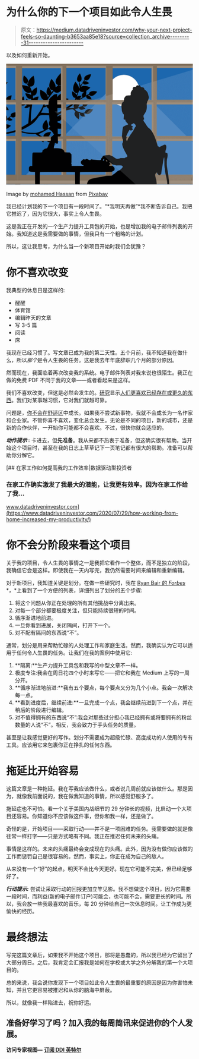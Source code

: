 # 为什么你的下一个项目如此令人生畏

> 原文：<https://medium.datadriveninvestor.com/why-your-next-project-feels-so-daunting-b3653aa85e18?source=collection_archive---------31----------------------->

以及如何重新开始。

![](img/1680edf7e6d3474f67aaff80cbc1ca96.png)

Image by [mohamed Hassan](https://pixabay.com/users/mohamed_hassan-5229782/?utm_source=link-attribution&utm_medium=referral&utm_campaign=image&utm_content=4541685) from [Pixabay](https://pixabay.com/?utm_source=link-attribution&utm_medium=referral&utm_campaign=image&utm_content=4541685)

我已经计划我的下一个项目有一段时间了。“*我明天再做”*我不断告诉自己。我把它推迟了，因为它很大，事实上令人生畏。

这是我正在开发的一个生产力提升工具包的开始，也是增加我的电子邮件列表的开始。我知道这是我需要做的事情，但我只有一个粗略的计划。

所以，这让我思考，为什么当一个新项目开始时我们会犹豫？

# 你不喜欢改变

我典型的休息日是这样的:

*   醒醒
*   体育馆
*   编辑昨天的文章
*   写 3-5 篇
*   阅读
*   床

我现在已经习惯了。写文章已成为我的第二天性。五个月前，我不知道我在做什么，所以*那个*是令人生畏的任务。这是我去年年底辞职几个月的部分原因。

然而现在，我面临着再次改变我的系统。电子邮件列表对我来说也很陌生。我正在做的免费 PDF 不同于我的文章——或者看起来是这样。

我们不喜欢改变，但这是必然会发生的。[研究](http://www.sciencedirect.com/science?_ob=ArticleURL&_udi=B6WJB-50JPNF6-7&_user=10&_coverDate=11%2F30%2F2010&_rdoc=1&_fmt=high&_orig=search&_origin=search&_sort=d&_docanchor=&view=c&_acct=C000050221&_version=1&_urlVersion=0&_userid=10&md5=318c435c0a08f401796072e89692da17&searchtype=a)显示[人们更喜欢已经存在或更久的东西](https://www.huffpost.com/entry/why-we-dont-like-change_b_1072702?guccounter=1&guce_referrer=aHR0cHM6Ly93d3cuZ29vZ2xlLmNvbS8&guce_referrer_sig=AQAAAEviJ1d5dtrzaGb-cQNUP7oxg6DmpoqYobgrfAKHbwh_w9G5zd8B5pZqAccsKQf9sQfCbwjztHYRkuk6WbtF1G8FbEvQ3PGXSl4rY9GSxJ-vnoRMXSURK48CgPrruvJZEzzMEZS4WotU8psIslgEgSgOKRuKQzlIdB4fqHFt7NaW)。我们对某事越习惯，它对我们就越可靠。

问题是，[你不会在舒适区](https://medium.com/the-post-grad-survival-guide/the-most-uncomfortable-situation-ive-ever-been-in-8711618e2f47)中成长。如果我不尝试新事物，我就不会成长为一名作家和企业家。不管你喜不喜欢，变化总会发生。无论是不同的项目，新的城市，还是新的合作伙伴，一开始你可能都不会喜欢。不过，很快你就会适应的。

***动作提示* :** 卡进去，但**先准备**。我从来都不热衷于准备，但这确实很有帮助。当开始这个项目时，甚至在我的日志上草草记下一页笔记都有很大的帮助。准备可以帮助你分解它。

[](https://www.datadriveninvestor.com/2020/07/29/how-working-from-home-increased-my-productivity/) [## 在家工作如何提高我的工作效率|数据驱动型投资者

### 在家工作确实激发了我最大的潜能，让我更有效率。因为在家工作给了我…

www.datadriveninvestor.com](https://www.datadriveninvestor.com/2020/07/29/how-working-from-home-increased-my-productivity/) 

# 你不会分阶段来看这个项目

关于我的项目，令人生畏的事情之一是我把它看作一个整体，而不是独立的阶段，我确信它会是这样。即使我在一天内写完，我仍然需要时间来编辑和重新编辑。

对于新项目，我知道关键是划分。在做一些研究时，我在 [Ryan Bair 的 *Forbes*](https://www.forbes.com/sites/ryanblair/2012/06/26/5-steps-of-compartmentalization/#4293bb391a62) *，*上看到了一个方便的列表，详细列出了划分的五个步骤:

1.  将这个问题从你正在处理的所有其他挑战中分离出来。
2.  对每一个部分都要极度关注，但只能持续很短的时间。
3.  循序渐进地前进。
4.  一旦你看到进展，关闭隔间，打开下一个。
5.  对不配有隔间的东西说“不”。

通常，划分是用来帮助忙碌的人处理工作和家庭生活。然而，我确实认为它可以适用于任何令人生畏的任务。让我们在我的案例中使用它:

1.  **隔离:**生产力提升工具包和我写的中型文章不一样。
2.  极度专注:我会在周日花四个小时来写它——把它和我在 Medium 上写的一周分开。
3.  **循序渐进地前进:**我有五个要点，每个要点又分为几个小点。我会一次解决每一点。
4.  **看到进度后，继续前进:**一旦完成一个点，我会继续前进到下一个点，并在稍后的阶段进行编辑。
5.  对不值得拥有的东西说“不”:我会对那些过分担心我已经拥有或将要拥有的粉丝数量的人说“不”。相反，我会致力于手头任务的质量。

甚至是让我感觉更好的写作。划分不需要成为超级忙碌、高度成功的人使用的专有工具。应该用它来包裹你正在挣扎的任何东西。

# 拖延比开始容易

这篇文章是一种拖延。我在写我应该做什么，或者说几周前就应该做什么。那是因为，就像我前面说的，我在做我知道的事情，所以感觉舒服多了。

拖延症也不可怕。看一个关于美国内战细节的 29 分钟长的视频，比启动一个大项目还容易。你知道你不应该做这件事，但你和我一样，还是做了。

奇怪的是，开始项目——采取行动——并不是一项困难的任务。我需要做的就是像往常一样打字——只是方式略有不同。我正在推迟任何未来的头痛。

事情是这样的。未来的头痛最终会变成现在的头痛。此外，因为没有做你应该做的工作而惩罚自己是很容易的。然而，事实上，你正在成为自己的敌人。

从来没有一个“好”的起点。明天不会比今天更好。现在它可能不完美，但已经足够好了。

***行动提示:*** 尝试让采取行动的回报更加立竿见影。我不想做这个项目，因为它需要一段时间，而利益(新的电子邮件订户)可能会，也可能不会，需要更长的时间。所以，我会放一些我最喜欢的音乐，每 20 分钟给自己一次休息时间。让工作成为更愉快的经历。

# 最终想法

写完这篇文章后，如果我不开始这个项目，那将是愚蠢的，所以我已经为它留出了大部分周日。之后，我肯定会汇报我是如何在学校或大学之外分解我的第一个大项目的。

总的来说，我会说你发现下一个项目如此令人生畏的最重要的原因是因为你害怕未知，并且它更容易被推迟和从你的脑海中屏蔽。

所以，就像我一样陷进去，祝你好运。

## 准备好学习了吗？加入我的每周简讯来促进你的个人发展。

**访问专家视图—** [**订阅 DDI 英特尔**](https://datadriveninvestor.com/ddi-intel)